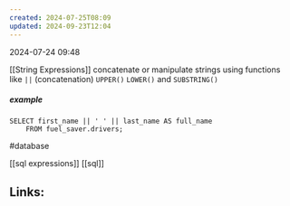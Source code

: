 ```yaml
---
created: 2024-07-25T08:09
updated: 2024-09-23T12:04
---
```

2024-07-24 09:48

[[String Expressions]] concatenate or manipulate strings using functions like `||` (concatenation) `UPPER()` `LOWER()` and `SUBSTRING()`

##### example
```
SELECT first_name || ' ' || last_name AS full_name 
	FROM fuel_saver.drivers;
```

#database 

 [[sql expressions]] [[sql]]
## Links:



